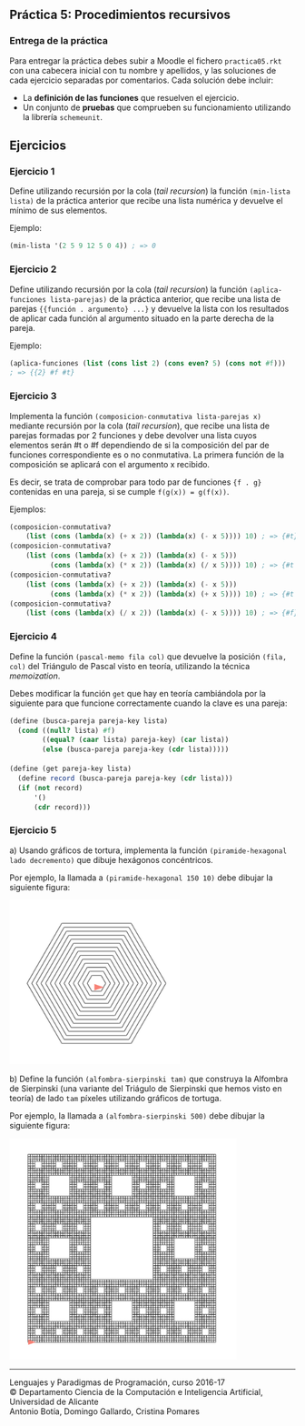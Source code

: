 ## Práctica 5: Procedimientos recursivos

### Entrega de la práctica

Para entregar la práctica debes subir a Moodle el fichero
`practica05.rkt` con una cabecera inicial con tu nombre y apellidos, y
las soluciones de cada ejercicio separadas por comentarios. Cada
solución debe incluir:

- La **definición de las funciones** que resuelven el ejercicio.
- Un conjunto de **pruebas** que comprueben su funcionamiento
  utilizando la librería `schemeunit`.

## Ejercicios

### Ejercicio 1

Define utilizando recursión por la cola (_tail recursion_) la función
`(min-lista lista)` de la práctica anterior que recibe una lista
numérica y devuelve el mínimo de sus elementos.

Ejemplo:

```scheme
(min-lista '(2 5 9 12 5 0 4)) ; => 0
```

### Ejercicio 2

Define utilizando recursión por la cola (_tail recursion_) la función
`(aplica-funciones lista-parejas)` de la práctica anterior, que recibe
una lista de parejas `{{función . argumento} ...}` y devuelve la lista
con los resultados de aplicar cada función al argumento situado en la
parte derecha de la pareja.

Ejemplo:

```scheme
(aplica-funciones (list (cons list 2) (cons even? 5) (cons not #f))) 
; => {{2} #f #t}
```


### Ejercicio 3

Implementa la función `(composicion-conmutativa lista-parejas x)`
mediante recursión por la cola (_tail recursion_), que recibe una
lista de parejas formadas por 2 funciones y debe devolver una lista
cuyos elementos serán #t o #f dependiendo de si la composición del par
de funciones correspondiente es o no conmutativa. La primera función
de la composición se aplicará con el argumento x recibido.

Es decir, se trata de comprobar para todo par de funciones `{f . g}`
contenidas en una pareja, si se cumple `f(g(x)) = g(f(x))`.
                        
Ejemplos:

```scheme
(composicion-conmutativa? 
    (list (cons (lambda(x) (+ x 2)) (lambda(x) (- x 5)))) 10) ; => {#t}
(composicion-conmutativa? 
    (list (cons (lambda(x) (+ x 2)) (lambda(x) (- x 5)))
          (cons (lambda(x) (* x 2)) (lambda(x) (/ x 5)))) 10) ; => {#t #t}
(composicion-conmutativa? 
    (list (cons (lambda(x) (+ x 2)) (lambda(x) (- x 5)))
          (cons (lambda(x) (* x 2)) (lambda(x) (+ x 5)))) 10) ; => {#t #f}
(composicion-conmutativa? 
    (list (cons (lambda(x) (/ x 2)) (lambda(x) (- x 5)))) 10) ; => {#f}
```

### Ejercicio 4

Define la función `(pascal-memo fila col)` que devuelve la posición
`(fila, col)` del Triángulo de Pascal visto en teoría, utilizando la
técnica _memoization_. 

Debes modificar la función `get` que hay en teoría cambiándola por la
siguiente para que funcione correctamente cuando la clave es una pareja:

```scheme
(define (busca-pareja pareja-key lista)
  (cond ((null? lista) #f)
        ((equal? (caar lista) pareja-key) (car lista))
        (else (busca-pareja pareja-key (cdr lista)))))
        
(define (get pareja-key lista)
  (define record (busca-pareja pareja-key (cdr lista)))
  (if (not record)
      '()
      (cdr record)))
```


### Ejercicio 5

a) Usando gráficos de tortura, implementa la función
`(piramide-hexagonal lado decremento)` que dibuje hexágonos
concéntricos.

Por ejemplo, la llamada a `(piramide-hexagonal 150 10)` debe dibujar
la siguiente figura:

<img src="imagenes/hexagono.png" width="300px"/>

b) Define la función `(alfombra-sierpinski tam)` que construya la
Alfombra de Sierpinski (una variante del Triágulo de Sierpinski que
hemos visto en teoría) de lado `tam` píxeles utilizando gráficos de
tortuga. 

Por ejemplo, la llamada a `(alfombra-sierpinski 500)` debe dibujar la
siguiente figura:

<img src="imagenes/alfombra-sierpinski.png" width="400px"/>

----

Lenguajes y Paradigmas de Programación, curso 2016-17  
© Departamento Ciencia de la Computación e Inteligencia Artificial, Universidad de Alicante  
Antonio Botía, Domingo Gallardo, Cristina Pomares  
